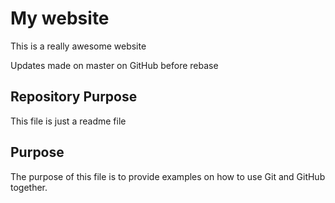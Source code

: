 # My website 

This is a really awesome website

Updates made on master on GitHub before rebase
## Repository Purpose

This file is just a readme file 

## Purpose
The purpose of this file is to provide examples
on how to use Git and GitHub together.